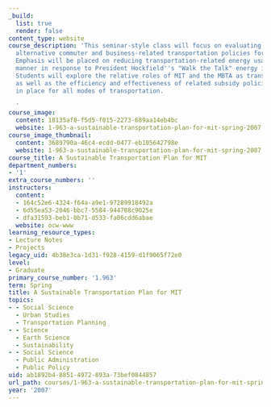 ```yaml
---
_build:
  list: true
  render: false
content_type: website
course_description: 'This seminar-style class will focus on evaluating and recommending
  alternative commuter and business-related transportation policies for the MIT campus.
  Emphasis will be placed on reducing transportation-related energy usage in a sustainable
  manner in response to President Hockfield''s "Walk the Talk" energy initiative.
  Students will explore the relative roles of MIT and the MBTA as transportation providers,
  as well as the efficiency and effectiveness of related subsidy policies currently
  in place for all modes of transportation.

  '
course_image:
  content: 18135af8-f5d5-f015-2273-689aa14eb4bc
  website: 1-963-a-sustainable-transportation-plan-for-mit-spring-2007
course_image_thumbnail:
  content: 3689790a-46c4-ecdd-0477-eb105642798e
  website: 1-963-a-sustainable-transportation-plan-for-mit-spring-2007
course_title: A Sustainable Transportation Plan for MIT
department_numbers:
- '1'
extra_course_numbers: ''
instructors:
  content:
  - 164c52e6-4324-f64a-a9e1-97289918492a
  - 6d55ea53-2046-bbc7-5584-944788c9025e
  - dfa31593-beb1-0b71-d533-fa06cdd6abae
  website: ocw-www
learning_resource_types:
- Lecture Notes
- Projects
legacy_uid: 4b38e3ca-1d31-f928-4159-d1f9065f72e0
level:
- Graduate
primary_course_number: '1.963'
term: Spring
title: A Sustainable Transportation Plan for MIT
topics:
- - Social Science
  - Urban Studies
  - Transportation Planning
- - Science
  - Earth Science
  - Sustainability
- - Social Science
  - Public Administration
  - Public Policy
uid: ab1892b4-8851-4972-893a-73bef0844857
url_path: courses/1-963-a-sustainable-transportation-plan-for-mit-spring-2007
year: '2007'
---
```

